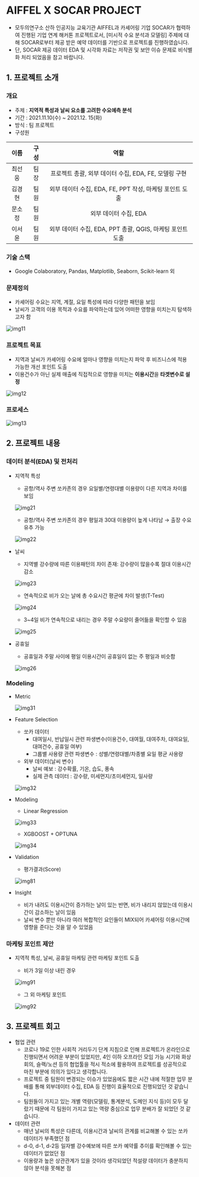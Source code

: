 # AIFFEL X SOCAR PROJECT
- 모두의연구소 산하 인공지능 교육기관 AIFFEL과 카셰어링 기업 SOCAR가 협력하여 진행된 기업 연계 해커톤 프로젝트로서, [미시적 수요 분석과 모델링] 주제에 대해 SOCAR로부터 제공 받은 예약 데이터를 기반으로 프로젝트를 진행하였습니다. 
- 단, SOCAR 제공 데이터 EDA 및 시각화 자료는 저작권 및 보안 이슈 문제로 비식별화 처리 되었음을 참고 바랍니다.  


## 1. 프로젝트 소개
### 개요
- 주제 : **지역적 특성과 날씨 요소를 고려한 수요예측 분석**  
- 기간 : 2021.11.10(수)  ~ 2021.12. 15(화)  
- 방식 : 팀 프로젝트  
- 구성원 

| 이름   |  구성   |                      역할                  |
| :----: | :----: |  :---------------------------------------: | 
| 최선웅   |  팀장   | 프로젝트 총괄, 외부 데이터 수집, EDA, FE, 모델링 구현   | 
| 김경현  |  팀원   | 외부 데이터 수집, EDA, FE, PPT 작성, 마케팅 포인트 도출   | 
| 문소정  |  팀원   | 외부 데이터 수집, EDA  | 
| 이서윤  |  팀원   | 외부 데이터 수집, EDA, PPT 총괄, QGIS, 마케팅 포인트 도출 | 

### 기술 스택
- Google Colaboratory, Pandas, Matplotlib, Seaborn, Scikit-learn 외

### 문제정의
- 카셰어링 수요는 지역, 계절, 요일 특성에 따라 다양한 패턴을 보임
- 날씨가 고객의 이용 목적과 수요를 파악하는데 있어 어떠한 영향을 미치는지 탐색하고자 함  

![img11](https://user-images.githubusercontent.com/83560273/147148093-f696549f-4e7b-48df-9152-0e3ece20b124.JPG)

### 프로젝트 목표
- 지역과 날씨가 카셰어링 수요에 얼마나 영향을 미치는지 파악 후 비즈니스에 적용 가능한 개선 포인트 도출
- 이용건수가 아닌 실제 매출에 직접적으로 영향을 미치는 **이용시간**을 **타겟변수로 설정**

![img12](https://user-images.githubusercontent.com/83560273/147148095-2d7602d8-177e-4af4-8a2c-5617191d0876.JPG)

### 프로세스

![img13](https://user-images.githubusercontent.com/83560273/147153888-1901f71e-e42b-446d-9e7c-9ccc9845d501.JPG)

## 2. 프로젝트 내용

### 데이터 분석(EDA) 및 전처리
- 지역적 특성
  - 공항/역사 주변 쏘카존의 경우 요일별/연령대별 이용량이 다른 지역과 차이를 보임
  
  ![img21](https://user-images.githubusercontent.com/83560273/147155809-e0459f21-5529-4aa6-9607-ca113ca37577.JPG)
  
  - 공항/역사 주변 쏘카존의 경우 평일과 30대 이용량이 높게 나타남 → 출장 수요 유추 가능
  
  ![img22](https://user-images.githubusercontent.com/83560273/147155796-85eace0b-4c8f-47ba-8d36-e9a5dd30869b.JPG)
  
- 날씨
  - 지역별 강수량에 따른 이용패턴의 차이 존재: 강수량이 많을수록 절대 이용시간 감소
  
  ![img23](https://user-images.githubusercontent.com/83560273/147155799-57b043b3-2302-4319-8402-957a3ff13005.JPG)
  
  - 연속적으로 비가 오는 날에 총 수요시간 평균에 차이 발생(T-Test)
  
  ![img24](https://user-images.githubusercontent.com/83560273/147155801-f952bf45-3bf7-4b15-98b4-0f4a26da42d6.JPG)
  
  - 3~4일 비가 연속적으로 내리는 경우 주말 수요량이 줄어듦을 확인할 수 있음
  
  ![img25](https://user-images.githubusercontent.com/83560273/147155802-b1afa858-f18b-47b1-8ec7-1d7b9f7c39c4.JPG)
    
    
- 공휴일
  - 공휴일과 주말 사이에 평일 이용시간이 공휴일이 없는 주 평일과 비슷함
  
  ![img26](https://user-images.githubusercontent.com/83560273/147155806-c454261d-82e1-4139-a943-474e44941b37.JPG)
  
### Modeling
- Metric
  
  ![img31](https://user-images.githubusercontent.com/83560273/147156733-21d954e4-ce76-4490-bada-0629c9193c58.JPG)

- Feature Selection
  - 쏘카 데이터
    - 대여일시, 반납일시 관련 파생변수(이용건수, 대여월, 대여주차, 대여요일, 대여건수, 공휴일 여부)  
    - 그룹별 사용량 관련 파생변수 : 성별/연령대별/차종별 요일 평균 사용량
  - 외부 데이터(날씨 변수)
    - 날씨 예보 : 강수확률, 기온, 습도, 풍속
    - 실제 관측 데이터 : 강수량, 미세먼지/초미세먼지, 일사량
  
  ![img32](https://user-images.githubusercontent.com/83560273/147156741-121d8c7c-ae36-48d0-9755-18d141fd8b77.JPG)
  
- Modeling
  - Linear Regression
  
  ![img33](https://user-images.githubusercontent.com/83560273/147156855-c4fc8b71-8fd1-434d-8677-ee192cf1b987.JPG)
  
  - XGBOOST + OPTUNA
  
  ![img34](https://user-images.githubusercontent.com/83560273/147156756-dd4b7d39-f0c5-487f-a356-2e117552006e.JPG)
  
- Validation
  - 평가결과(Score)
  
  ![img81](https://user-images.githubusercontent.com/83560273/147153836-ef96436d-3483-43e8-9698-78c7e3c61cde.JPG)

- Insight
  - 비가 내려도 이용시간이 증가하는 날이 있는 반면, 비가 내리지 않았는데 이용시간이 감소하는 날이 있음   
  - 날씨 변수 뿐만 아니라 여러 복합적인 요인들이 MIX되어 카셰어링 이용시간에 영향을 준다는 것을 알 수 있었음

  
### 마케팅 포인트 제안
- 지역적 특성, 날씨, 공휴일 마케팅 관련 마케팅 포인트 도출
  - 비가 3일 이상 내린 경우
  
  ![img91](https://user-images.githubusercontent.com/83560273/147151499-fcc2aace-073a-4000-aef4-e4db7874929e.JPG)
  - 그 외 마케팅 포인트
  
  ![img92](https://user-images.githubusercontent.com/83560273/147151504-7696a03c-33a3-4f6a-9e1a-2c956ddf059b.JPG)

## 3. 프로젝트 회고
- 협업 관련
  - 코로나 19로 인한 사회적 거리두기 단계 지침으로 인해 프로젝트가 온라인으로 진행되면서 어려운 부분이 있었지만, 4인 이하 오프라인 모임 가능 시기와 화상회의, 슬랙/노션 등의 협업툴을 적시 적소에 활용하여 프로젝트를 성공적으로 마친 부분에 의의가 있다고 생각합니다.
  - 프로젝트 중 팀원이 변경되는 이슈가 있었음에도 짧은 시간 내에 적절한 업무 분배를 통해 외부데이터 수집, EDA 등 진행이 효율적으로 진행되었던 것 같습니다. 
  - 팀원들이 가지고 있는 개별 역량(모델링, 통계분석, 도메인 지식 등)이 모두 달랐기 때문에 각 팀원이 가지고 있는 역량 중심으로 업무 분배가 잘 되었던 것 같습니다.
- 데이터 관련
  - 매년 날씨의 특성은 다른데, 이용시간과 날씨의 관계를 비교해볼 수 있는 쏘카 데이터가 부족했던 점
  - d-0, d-1, d-2등 일자별 강수예보에 따른 쏘카 예약률 추이를 확인해볼 수 있는 데이터가 없었던 점
  - 이용량과 높은 상관관계가 있을 것이라 생각되었던 적설량 데이터가 충분하지 않아 분석을 못해본 점
